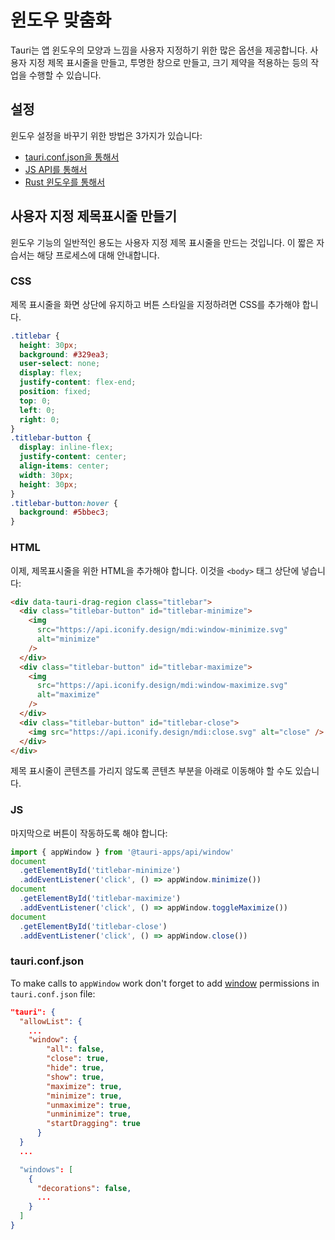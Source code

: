 # 윈도우 맞춤화

Tauri는 앱 윈도우의 모양과 느낌을 사용자 지정하기 위한 많은 옵션을 제공합니다. 사용자 지정 제목 표시줄을 만들고, 투명한 창으로 만들고, 크기 제약을 적용하는 등의 작업을 수행할 수 있습니다.

## 설정

윈도우 설정을 바꾸기 위한 방법은 3가지가 있습니다:

- [tauri.conf.json을 통해서](../../api/config.md#tauri.windows)
- [JS API를 통해서](../../api/js/window.md#webviewwindow)
- [Rust 윈도우를 통해서](https://docs.rs/tauri/1/tauri/window/struct.Window.html)

## 사용자 지정 제목표시줄 만들기

윈도우 기능의 일반적인 용도는 사용자 지정 제목 표시줄을 만드는 것입니다. 이 짧은 자습서는 해당 프로세스에 대해 안내합니다.

### CSS

제목 표시줄을 화면 상단에 유지하고 버튼 스타일을 지정하려면 CSS를 추가해야 합니다.

```css
.titlebar {
  height: 30px;
  background: #329ea3;
  user-select: none;
  display: flex;
  justify-content: flex-end;
  position: fixed;
  top: 0;
  left: 0;
  right: 0;
}
.titlebar-button {
  display: inline-flex;
  justify-content: center;
  align-items: center;
  width: 30px;
  height: 30px;
}
.titlebar-button:hover {
  background: #5bbec3;
}
```

### HTML

이제, 제목표시줄을 위한 HTML을 추가해야 합니다. 이것을 `<body>` 태그 상단에 넣습니다:

```html
<div data-tauri-drag-region class="titlebar">
  <div class="titlebar-button" id="titlebar-minimize">
    <img
      src="https://api.iconify.design/mdi:window-minimize.svg"
      alt="minimize"
    />
  </div>
  <div class="titlebar-button" id="titlebar-maximize">
    <img
      src="https://api.iconify.design/mdi:window-maximize.svg"
      alt="maximize"
    />
  </div>
  <div class="titlebar-button" id="titlebar-close">
    <img src="https://api.iconify.design/mdi:close.svg" alt="close" />
  </div>
</div>
```

제목 표시줄이 콘텐츠를 가리지 않도록 콘텐츠 부분을 아래로 이동해야 할 수도 있습니다.

### JS

마지막으로 버튼이 작동하도록 해야 합니다:

```js
import { appWindow } from '@tauri-apps/api/window'
document
  .getElementById('titlebar-minimize')
  .addEventListener('click', () => appWindow.minimize())
document
  .getElementById('titlebar-maximize')
  .addEventListener('click', () => appWindow.toggleMaximize())
document
  .getElementById('titlebar-close')
  .addEventListener('click', () => appWindow.close())
```

### tauri.conf.json

To make calls to `appWindow` work don't forget to add [window](../../api/js/window.md) permissions in `tauri.conf.json` file:
```json
"tauri": {
  "allowList": {
    ...
    "window": {
        "all": false,
        "close": true,
        "hide": true,
        "show": true,
        "maximize": true,
        "minimize": true,
        "unmaximize": true,
        "unminimize": true,
        "startDragging": true
      }
  }
  ...

  "windows": [
    {
      "decorations": false,
      ...
    }
  ]
}
```
